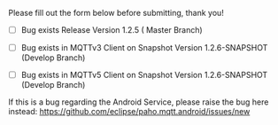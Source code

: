 Please fill out the form below before submitting, thank you!

- [ ] Bug exists Release Version 1.2.5 ( Master Branch)
- [ ] Bug exists in MQTTv3 Client on Snapshot Version 1.2.6-SNAPSHOT (Develop Branch)
- [ ] Bug exists in MQTTv5 Client on Snapshot Version 1.2.6-SNAPSHOT (Develop Branch)


If this is a bug regarding the Android Service, please raise the bug here instead: https://github.com/eclipse/paho.mqtt.android/issues/new
